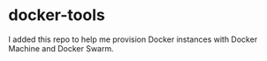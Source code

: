 # docker-tools
I added this repo to help me provision Docker instances with Docker Machine and Docker Swarm.
